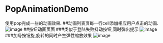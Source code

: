 # PopAnimationDemo
使用pop完成一些的动画效果.
##动画列表页每一行cell添加相应用户点击的动画.
![image](https://github.com/crossPQW/PopAnimationDemo/blob/master/PopAnimationDemo/screenShot/animationList.gif)
##按钮动画页面
###类似于登陆失败抖动按钮,同时弹出提示
![image](https://github.com/crossPQW/PopAnimationDemo/blob/master/PopAnimationDemo/screenShot/buttonAnimation.gif)
###加号按钮旋,旋转的同时产生弹性缩放效果
![image](https://github.com/crossPQW/PopAnimationDemo/blob/master/PopAnimationDemo/screenShot/plusBtn.gif)
